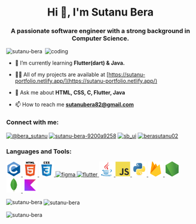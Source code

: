 <h1 align="center">Hi 👋, I'm Sutanu Bera</h1>
<h3 align="center">A passionate software engineer with a strong background in Computer Science.</h3>

<img align = "right" alt = "coding" width = "400" src = "https://camo.githubusercontent.com/10b2d4e80487e1d9cd086ce8619e15740a1bd22c6462f6be13df93ee684deb7b/68747470733a2f2f616e616c7974696373696e6469616d61672e636f6d2f77702d636f6e74656e742f75706c6f6164732f323031382f31322f646576656c6f7065722d6472696262626c652e676966">

<p align="left"> <img src="https://komarev.com/ghpvc/?username=Sutanu1234&label=Profile%20views&color=0e75b6&style=flat" alt="sutanu-bera" /> </p>

- 🌱 I’m currently learning **Flutter(dart) & Java.**

- 👨‍💻 All of my projects are available at [https://sutanu-portfolio.netlify.app/](https://sutanu-portfolio.netlify.app/)

- 💬 Ask me about **HTML, CSS, C, Flutter, Java**

- 📫 How to reach me **sutanubera82@gmail.com**

<h3 align="left">Connect with me:</h3>
<p align="left">
<a href="https://twitter.com/@bera_sutanu" target="blank"><img align="center" src="https://raw.githubusercontent.com/rahuldkjain/github-profile-readme-generator/master/src/images/icons/Social/twitter.svg" alt="@bera_sutanu" height="30" width="40" /></a>
<a href="https://linkedin.com/in/sutanu-bera-9200a9258" target="blank"><img align="center" src="https://raw.githubusercontent.com/rahuldkjain/github-profile-readme-generator/master/src/images/icons/Social/linked-in-alt.svg" alt="sutanu-bera-9200a9258" height="30" width="40" /></a>
<a href="https://dribbble.com/sb_ui" target="blank"><img align="center" src="https://raw.githubusercontent.com/rahuldkjain/github-profile-readme-generator/master/src/images/icons/Social/dribbble.svg" alt="sb_ui" height="30" width="40" /></a>
<a href="https://www.codechef.com/users/berasutanu02" target="blank"><img align="center" src="https://cdn.jsdelivr.net/npm/simple-icons@3.1.0/icons/codechef.svg" alt="berasutanu02" height="30" width="40" /></a>
</p>

<h3 align="left">Languages and Tools:</h3>
<p align="left"> <a href="https://www.cprogramming.com/" target="_blank" rel="noreferrer"> <img src="https://raw.githubusercontent.com/devicons/devicon/master/icons/c/c-original.svg" alt="c" width="40" height="40"/> </a> <a href="https://www.w3.org/html/" target="_blank" rel="noreferrer"> <img src="https://raw.githubusercontent.com/devicons/devicon/master/icons/html5/html5-original-wordmark.svg" alt="html5" width="40" height="40"/> </a>  <a href="https://www.w3schools.com/css/" target="_blank" rel="noreferrer"> <img src="https://raw.githubusercontent.com/devicons/devicon/master/icons/css3/css3-original-wordmark.svg" alt="css3" width="40" height="40"/> </a>  <a href="https://www.figma.com/" target="_blank" rel="noreferrer"> <img src="https://www.vectorlogo.zone/logos/figma/figma-icon.svg" alt="figma" width="40" height="40"/> </a> <a href="https://flutter.dev" target="_blank" rel="noreferrer"> <img src="https://www.vectorlogo.zone/logos/flutterio/flutterio-icon.svg" alt="flutter" width="40" height="40"/> </a>   <a href="https://www.java.com" target="_blank" rel="noreferrer"> <img src="https://raw.githubusercontent.com/devicons/devicon/master/icons/java/java-original.svg" alt="java" width="40" height="40"/> </a> <a href="https://developer.mozilla.org/en-US/docs/Web/JavaScript" target="_blank" rel="noreferrer"> <img src="https://raw.githubusercontent.com/devicons/devicon/master/icons/javascript/javascript-original.svg" alt="javascript" width="40" height="40"/> </a> <a href="https://www.python.org" target="_blank" rel="noreferrer"> <img src="https://raw.githubusercontent.com/devicons/devicon/master/icons/python/python-original.svg" alt="python" width="40" height="40"/> </a>  <a href="https://www.python.org" target="_blank" rel="noreferrer"> <img src="https://raw.githubusercontent.com/devicons/devicon/master/icons/firebase/firebase-original.svg" alt="firebase" width="40" height="40"/> </a> <a href="https://www.python.org" target="_blank" rel="noreferrer"> <img src="https://raw.githubusercontent.com/devicons/devicon/master/icons/nodejs/nodejs-original.svg" alt="nodejs" width="40" height="40"/> </a> <a href="https://www.python.org" target="_blank" rel="noreferrer"> <img src="https://raw.githubusercontent.com/devicons/devicon/master/icons/mongodb/mongodb-original.svg" alt="mongodb" width="40" height="40"/> </a> <a href="https://www.python.org" target="_blank" rel="noreferrer"> <img src="https://raw.githubusercontent.com/devicons/devicon/master/icons/kotlin/kotlin-original.svg" alt="kotlin" width="40" height="40"/> </a></p>

<p><img align="left" src="https://github-readme-stats.vercel.app/api/top-langs?username=Sutanu1234&show_icons=true&locale=en&layout=compact" alt="sutanu-bera" /></p>

<p>&nbsp;<img align="center" src="https://github-readme-stats.vercel.app/api?username=Sutanu1234&show_icons=true&locale=en" alt="sutanu-bera" /></p>

<p><img align="center" src="https://github-readme-streak-stats.herokuapp.com/?user=Sutanu1234&" alt="sutanu-bera" /></p>
